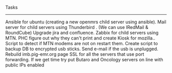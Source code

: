 Tasks
______
Ansible for ubuntu (creating a new openmrs child server using ansible).
Mail server for child servers using Thunderbird . (We can use IRedMail & RoundCube)
Upgrade jira and confluence.
Zabbix for child servers using MTN.
PHC figure out why they can't print and create Kiosk for mozilla..
Script to detect if MTN modems are not on restart them.
Create script to backup DB to encrypted usb sticks. Send e-mail if the usb is unplugged.
Rebuild imb.pig-emr.org page
SSL for all the servers that use port forwarding.
If we get time try put Butaro and Oncology servers on line with public IPs enabled 
